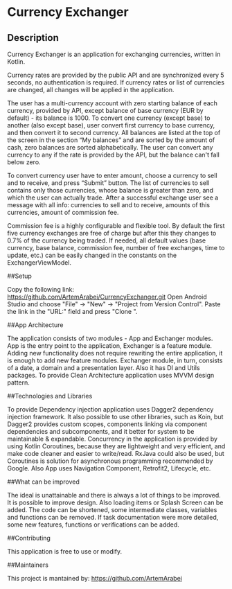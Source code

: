 # Currency Exchanger

## Description

Currency Exchanger is an application for exchanging currencies, written in Kotlin.

Currency rates are provided by the public API and are synchronized every 5 seconds, no authentication is required.
If currency rates or list of currencies are changed, all changes will be applied in the application.

The user has a multi-currency account with zero starting balance of each currency, provided by API, except balance of base currency (EUR by default) - its balance is 1000.
To convert one currency (except base) to another (also except base), user convert first currency to base currency, and then convert it to second currency.
All balances are listed at the top of the screen in the section “My balances” and are sorted by the amount of cash, zero balances are sorted alphabetically.
The user can convert any currency to any if the rate is provided by the API, but the balance can't fall below zero.

To convert currency user have to enter amount, choose a currency to sell and to receive, and press “Submit” button.
The list of currencies to sell contains only those currencies, whose balance is greater than zero, and which the user can actually trade.
After a successful exchange user see a message with all info: currencies to sell and to receive, amounts of this currencies, amount of commission fee.

Commission fee is a highly configurable and flexible tool.
By default the first five currency exchanges are free of charge but after this they changes to 0.7% of the currency being traded.
If needed, all default values (base currency, base balance, commission fee, number of free exchanges, time to update, etc.) can be easily changed in the constants on the ExchangerViewModel.

##Setup

Copy the following link:
https://github.com/ArtemArabei/CurrencyExchanger.git
Open Android Studio and choose "File" -> "New" -> "Project from Version Control".
Paste the link in the "URL:" field and press "Clone ".

##App Architecture

The application consists of two modules - App and Exchanger modules.
App is the entry point to the application, Exchanger is a feature module.
Adding new functionality does not require rewriting the entire application, it is enough to add new feature modules.
Exchanger module, in turn, consists of a date, a domain and a presentation layer.
Also it has DI and Utils packages.
To provide Clean Architecture application uses MVVM design pattern.

##Technologies and Libraries

To provide Dependency injection application uses Dagger2 dependency injection framework.
It also possible to use other libraries, such as Koin, but Dagger2 provides custom scopes, components linking via component dependencies and subcomponents, and it better for system to be maintainable & expandable.
Concurrency in the application is provided by using Kotlin Coroutines, because they are lightweight and very efficient, and make code cleaner and easier to write/read.
RxJava could also be used, but Coroutines is solution for asynchronous programming recommended by Google.
Also App uses Navigation Component, Retrofit2, Lifecycle, etc.

##What can be improved

The ideal is unattainable and there is always a lot of things to be improved.
It is possible to improve design.
Also loading items or Splash Screen can be added.
The code can be shortened, some intermediate classes, variables and functions can be removed.
If task documentation were more detailed, some new features, functions or verifications can be added.

##Contributing 

This application is free to use or modify.

##Maintainers

This project is mantained by:
https://github.com/ArtemArabei
